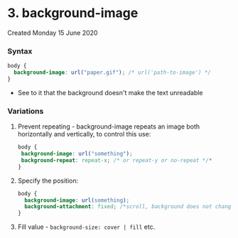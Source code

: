 # 3. background-image
Created Monday 15 June 2020

### Syntax

```css
body {
  background-image: url("paper.gif"); /* url('path-to-image') */
}
```

- See to it that the background doesn't make the text unreadable

### Variations

1. Prevent repeating - background-image repeats an image both horizontally and vertically, to control this use:
   ```css
   body {
   	background-image: url("something");
   	background-repeat: repeat-x; /* or repeat-y or no-repeat */*
   }
   ```
2. Specify the position:
   ```css
   body {
     background-image: url(something);
     background-attachment: fixed; /*scroll, background does not change*/
   }
   ```
3. Fill value - `background-size: cover | fill` etc.
